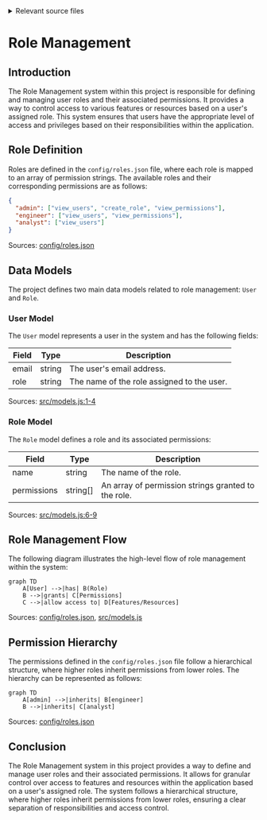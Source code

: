 <details>
<summary>Relevant source files</summary>

The following files were used as context for generating this wiki page:

- [config/roles.json](https://github.com/aanickode/access-control-service/blob/main/config/roles.json)
- [src/models.js](https://github.com/aanickode/access-control-service/blob/main/src/models.js)

</details>

# Role Management

## Introduction

The Role Management system within this project is responsible for defining and managing user roles and their associated permissions. It provides a way to control access to various features or resources based on a user's assigned role. This system ensures that users have the appropriate level of access and privileges based on their responsibilities within the application.

## Role Definition

Roles are defined in the `config/roles.json` file, where each role is mapped to an array of permission strings. The available roles and their corresponding permissions are as follows:

```json
{
  "admin": ["view_users", "create_role", "view_permissions"],
  "engineer": ["view_users", "view_permissions"],
  "analyst": ["view_users"]
}
```

Sources: [config/roles.json](https://github.com/aanickode/access-control-service/blob/main/config/roles.json)

## Data Models

The project defines two main data models related to role management: `User` and `Role`.

### User Model

The `User` model represents a user in the system and has the following fields:

| Field | Type    | Description |
|-------|---------|-------------|
| email | string  | The user's email address. |
| role  | string  | The name of the role assigned to the user. |

Sources: [src/models.js:1-4](https://github.com/aanickode/access-control-service/blob/main/src/models.js#L1-L4)

### Role Model

The `Role` model defines a role and its associated permissions:

| Field       | Type     | Description |
|-------------|----------|-------------|
| name        | string   | The name of the role. |
| permissions | string[] | An array of permission strings granted to the role. |

Sources: [src/models.js:6-9](https://github.com/aanickode/access-control-service/blob/main/src/models.js#L6-L9)

## Role Management Flow

The following diagram illustrates the high-level flow of role management within the system:

```mermaid
graph TD
    A[User] -->|has| B(Role)
    B -->|grants| C[Permissions]
    C -->|allow access to| D[Features/Resources]
```

Sources: [config/roles.json](https://github.com/aanickode/access-control-service/blob/main/config/roles.json), [src/models.js](https://github.com/aanickode/access-control-service/blob/main/src/models.js)

## Permission Hierarchy

The permissions defined in the `config/roles.json` file follow a hierarchical structure, where higher roles inherit permissions from lower roles. The hierarchy can be represented as follows:

```mermaid
graph TD
    A[admin] -->|inherits| B[engineer]
    B -->|inherits| C[analyst]
```

Sources: [config/roles.json](https://github.com/aanickode/access-control-service/blob/main/config/roles.json)

## Conclusion

The Role Management system in this project provides a way to define and manage user roles and their associated permissions. It allows for granular control over access to features and resources within the application based on a user's assigned role. The system follows a hierarchical structure, where higher roles inherit permissions from lower roles, ensuring a clear separation of responsibilities and access control.